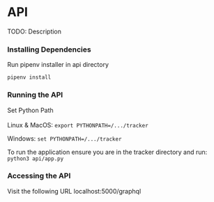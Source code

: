 # API
TODO: Description

### Installing Dependencies
Run pipenv installer in api directory

```pipenv install```

### Running the API
Set Python Path<br><br>
Linux & MacOS:
```export PYTHONPATH=/.../tracker```

Windows:
```set PYTHONPATH=/.../tracker```

To run the application ensure you are in the tracker directory and run:<br>
```python3 api/app.py```

### Accessing the API
Visit the following URL localhost:5000/graphql
